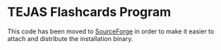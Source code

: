 # TEJAS Flashcards Program

This code has been moved to [SourceForge](https://sourceforge.net/projects/tejas-flashcards/) in order to make it easier to attach and distribute the installation binary.
